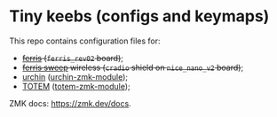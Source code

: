 # Tiny keebs (configs and keymaps)

This repo contains configuration files for:

- ~~[ferris](https://github.com/pierrechevalier83/ferris) (`ferris_rev02` board)~~;
- ~~[ferris sweep](https://github.com/davidphilipbarr/Sweep) wireless (`cradio` shield on `nice_nano_v2` board)~~;
- [urchin](https://github.com/duckyb/urchin) ([urchin-zmk-module](https://github.com/prog13/urchin-zmk-module));
- [TOTEM](https://github.com/GEIGEIGEIST/TOTEM) ([totem-zmk-module](https://github.com/prog13/totem-zmk-module));

ZMK docs: https://zmk.dev/docs.
